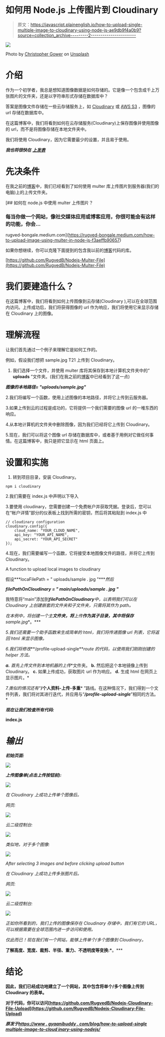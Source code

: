 # 如何用 Node.js 上传图片到 Cloudinary

> 原文：<https://javascript.plainenglish.io/how-to-upload-single-multiple-image-to-cloudinary-using-node-js-ae9db9f4a0b9?source=collection_archive---------2----------------------->

![](img/6313dc4e1f87881a2b18682e8216cc5a.png)

Photo by [Christopher Gower](https://unsplash.com/@cgower?utm_source=medium&utm_medium=referral) on [Unsplash](https://unsplash.com?utm_source=medium&utm_medium=referral)

# 介绍

作为一个初学者，我总是想知道图像数据是如何存储的。它是像一个包含成千上万张图片的文件夹，还是以字符串形式存储在数据库中？

答案是图像文件存储在一些云存储服务上，如 [Cloudinary](https://cloudinary.com/) 或 [AWS S3](https://aws.amazon.com/s3/) ，图像的 url 存储在数据库中。

在这篇博客中，我们将看到如何在云存储服务(Cloudinary)上保存图像并使用图像的 url，而不是将图像存储在本地文件夹中。

我们将使用 Cloudinary，因为它需要最少的设置，并且易于使用。

***我也将很快在*** [***上发表***](https://www.geeksforgeeks.org/)

# 先决条件

在我之前的[博客](https://rugved-bongale.medium.com/how-to-upload-image-using-multer-in-node-js-f3aeffb90657)中，我们已经看到了如何使用 multer 库上传图片到服务器(我们的电脑)上的上传文件夹。

[](https://rugved-bongale.medium.com/how-to-upload-image-using-multer-in-node-js-f3aeffb90657) [## 如何在 node.js 中使用 multer 上传图片？

### 每当你做一个网站，像社交媒体应用或博客应用，你很可能会有这样的功能，你会…

rugved-bongale.medium.com](https://rugved-bongale.medium.com/how-to-upload-image-using-multer-in-node-js-f3aeffb90657) 

如果你想继续，你可以克隆下面提到的包含我以前的[博客](https://rugved-bongale.medium.com/how-to-upload-image-using-multer-in-node-js-f3aeffb90657)代码的库。

[https://github.com/RugvedB/Nodejs-Multer-File](https://github.com/RugvedB/Nodejs-Multer-File)

# 我们要建造什么？

在这篇博客中，我们将看到如何上传图像到云存储(Cloudinary ),可以在全球范围内访问。上传成功后，我们将获得图像的 url 作为响应，我们将使用它来显示存储在 Cloudinary 上的图像。

# 理解流程

让我们首先通过一个例子来理解它是如何工作的。

例如，假设我们想把 sample.jpg T21 上传到 Cloudinary。

1.  我们选择一个文件，并使用 multer 库将其保存到本地计算机文件夹中的“ **uploads** ”文件夹。(我们在我之前的[博客](https://rugved-bongale.medium.com/how-to-upload-image-using-multer-in-node-js-f3aeffb90657)中已经看到了这一点)

***图像的本地路径= "uploads/sample.jpg"***

2.我们将编写一个函数，使用上述图像的本地路径，并将它上传到云服务器。

3.如果上传到云的过程是成功的，它将提供一个我们需要的图像 url 的一堆东西的响应。

4.从本地计算机的文件夹中删除图像，因为我们已经将它上传到 Cloudinary。

5.现在，我们可以将这个图像 url 存储在数据库中，或者基于用例对它做任何事情。在这篇博客中，我只是把它显示在 html 页面上。

# 设置和实施

1.  转到项目目录，安装 Cloudinary。

```
npm i cloudinary
```

2.我们需要在 index.js 中声明以下导入

3.要使用 cloudinary，您需要创建一个免费帐户并获取凭据。登录后，您可以在“帐户详情”部分的仪表板上找到所需的密钥，然后将其粘贴到 index.js 中

```
// cloudinary configuration
cloudinary.config({
    cloud_name: "YOUR_CLOUD_NAME",
    api_key: "YOUR_API_NAME",
    api_secret: "YOUR_API_SECRET"
});
```

4.现在，我们需要编写一个函数，它将接受本地图像文件的路径，并将它上传到 Cloudinary。

A function to upload local images to cloudinary

假设***locaFilePath = " uploads/sample . jpg "****然后*

***filePathOnCloudinary = " main/uploads/sample . jpg "***

我特意将“main”添加到***filePathOnCloudinary****中，以表明我们可以在 Cloudinary 上创建嵌套的文件夹和子文件夹，只需将其作为 path。*

*在本例中，将创建一个主**文件夹，将**上传**作为其子目录，其中将保存**sample.jpg**。***

*5.我们还需要一个助手函数来生成简单的 html，我们将传递图像 url 列表，它将返回 html 来显示图像。*

*6.我们将修改***/profile-upload-single***route 的代码，以使用我们刚刚创建的 helper 方法。*

***a.** 首先上传文件到本地机器的**上传**文件夹。
**b.** 然后把这个本地镜像上传到 Cloudinary。
**c.** 如果上传成功，获取图片 url 作为响应。
**d.** 生成 html 在网页上显示图片。*

*7.类似的情况还有“***/个人资料-上传-多重*** ”路线。在这种情况下，我们得到一个文件列表，我们将对其进行迭代，并应用与“***/profile-upload-single***”相同的方法。*

***现在让我们检查所有代码:***

****index.js****

# ***输出***

***初始页面:***

*![](img/20321432902f8f34c3a4db9f38716d56.png)*

***上传图像单(点击上传按钮前):***

*![](img/9a43b4d070178dcda112755b809e47d5.png)*

*在 Cloudinary 上成功上传单个图像后。*

*网页:*

*![](img/4424f04d186f2a38f23a6ae020e73128.png)*

*云二级控制台:*

*![](img/a2a57a0e06827b2273dffc6975ae556f.png)*

*类似地，对于多个图像:*

*![](img/e4bb8cf464863b9e5a8f7737fcac8d6d.png)*

*After selecting 3 images and before clicking upload button*

*在 Cloudinary 上成功上传多张图片后。*

*网页:*

*![](img/35e84039d1fb5104ea20f9f00ec5f769.png)*

*云二级控制台:*

*![](img/328df9c7201100661cd813eb68aa7f99.png)*

*正如你所看到的，我们上传的图像保存在 Cloudinary 存储中，我们有它的 URL，可以根据需要在全球范围内进一步访问和使用。*

*仅此而已！现在我们有一个网站，能够上传单个/多个图像到 Cloudinary。*

**了解高度、宽度、裁剪、半径、重力、不透明度等变换:*[](https://cloudinary.com/documentation/node_integration)**。***

# **结论**

**因此，我们已经成功地建立了一个网站，其中包含将单个/多个图像上传到 Cloudinary 的表单。**

**对于代码，你可以访问[https://github.com/RugvedB/Nodejs-Cloudinary-File-Upload](https://github.com/RugvedB/Nodejs-Cloudinary-File-Upload)**

***原发于*[*https://www . gyaanibuddy . com/blog/how-to-upload-single multiple-image-to-cloud inary-using-nodejs/*](https://www.gyaanibuddy.com/blog/how-to-upload-singlemultiple-image-to-cloudinary-using-nodejs/)**
